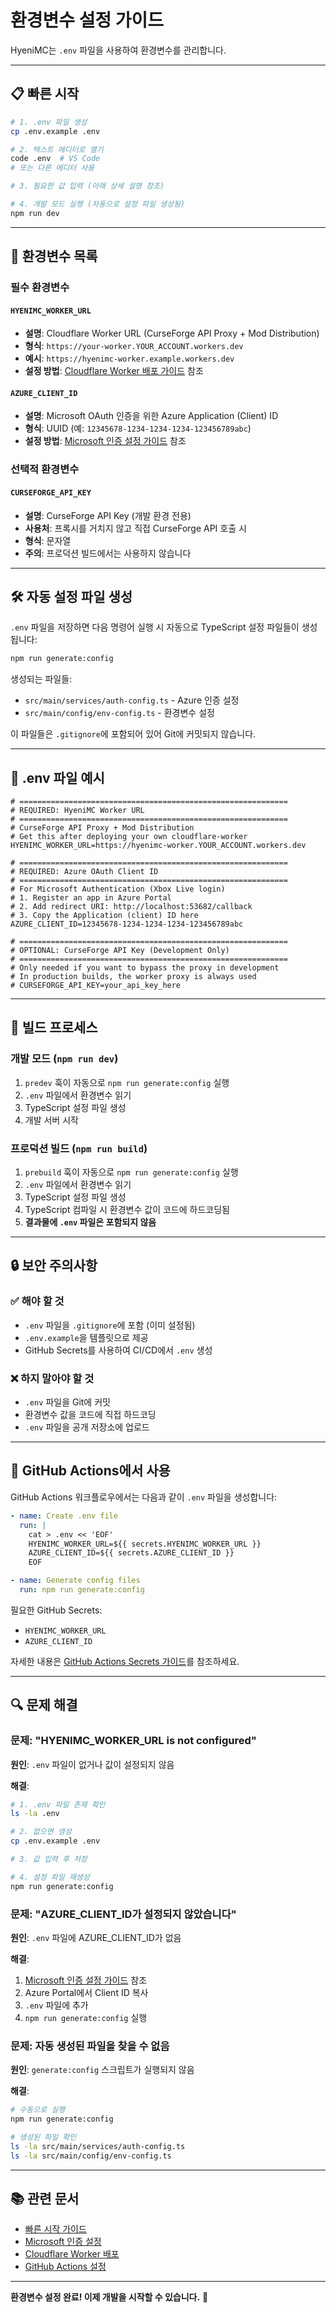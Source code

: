 # 환경변수 설정 가이드

HyeniMC는 `.env` 파일을 사용하여 환경변수를 관리합니다.

---

## 📋 빠른 시작

```bash
# 1. .env 파일 생성
cp .env.example .env

# 2. 텍스트 에디터로 열기
code .env  # VS Code
# 또는 다른 에디터 사용

# 3. 필요한 값 입력 (아래 상세 설명 참조)

# 4. 개발 모드 실행 (자동으로 설정 파일 생성됨)
npm run dev
```

---

## 🔑 환경변수 목록

### 필수 환경변수

#### `HYENIMC_WORKER_URL`
- **설명**: Cloudflare Worker URL (CurseForge API Proxy + Mod Distribution)
- **형식**: `https://your-worker.YOUR_ACCOUNT.workers.dev`
- **예시**: `https://hyenimc-worker.example.workers.dev`
- **설정 방법**: [Cloudflare Worker 배포 가이드](../cloudflare-worker/README.md) 참조

#### `AZURE_CLIENT_ID`
- **설명**: Microsoft OAuth 인증을 위한 Azure Application (Client) ID
- **형식**: UUID (예: `12345678-1234-1234-1234-123456789abc`)
- **설정 방법**: [Microsoft 인증 설정 가이드](guides/MICROSOFT_AUTH_SETUP.md) 참조

### 선택적 환경변수

#### `CURSEFORGE_API_KEY`
- **설명**: CurseForge API Key (개발 환경 전용)
- **사용처**: 프록시를 거치지 않고 직접 CurseForge API 호출 시
- **형식**: 문자열
- **주의**: 프로덕션 빌드에서는 사용하지 않습니다

---

## 🛠️ 자동 설정 파일 생성

`.env` 파일을 저장하면 다음 명령어 실행 시 자동으로 TypeScript 설정 파일들이 생성됩니다:

```bash
npm run generate:config
```

생성되는 파일들:
- `src/main/services/auth-config.ts` - Azure 인증 설정
- `src/main/config/env-config.ts` - 환경변수 설정

이 파일들은 `.gitignore`에 포함되어 있어 Git에 커밋되지 않습니다.

---

## 📝 .env 파일 예시

```env
# ============================================================
# REQUIRED: HyeniMC Worker URL
# ============================================================
# CurseForge API Proxy + Mod Distribution
# Get this after deploying your own cloudflare-worker
HYENIMC_WORKER_URL=https://hyenimc-worker.YOUR_ACCOUNT.workers.dev

# ============================================================
# REQUIRED: Azure OAuth Client ID
# ============================================================
# For Microsoft Authentication (Xbox Live login)
# 1. Register an app in Azure Portal
# 2. Add redirect URI: http://localhost:53682/callback
# 3. Copy the Application (client) ID here
AZURE_CLIENT_ID=12345678-1234-1234-1234-123456789abc

# ============================================================
# OPTIONAL: CurseForge API Key (Development Only)
# ============================================================
# Only needed if you want to bypass the proxy in development
# In production builds, the worker proxy is always used
# CURSEFORGE_API_KEY=your_api_key_here
```

---

## 🔄 빌드 프로세스

### 개발 모드 (`npm run dev`)

1. `predev` 훅이 자동으로 `npm run generate:config` 실행
2. `.env` 파일에서 환경변수 읽기
3. TypeScript 설정 파일 생성
4. 개발 서버 시작

### 프로덕션 빌드 (`npm run build`)

1. `prebuild` 훅이 자동으로 `npm run generate:config` 실행
2. `.env` 파일에서 환경변수 읽기
3. TypeScript 설정 파일 생성
4. TypeScript 컴파일 시 환경변수 값이 코드에 하드코딩됨
5. **결과물에 `.env` 파일은 포함되지 않음**

---

## 🔒 보안 주의사항

### ✅ 해야 할 것
- `.env` 파일을 `.gitignore`에 포함 (이미 설정됨)
- `.env.example`을 템플릿으로 제공
- GitHub Secrets를 사용하여 CI/CD에서 `.env` 생성

### ❌ 하지 말아야 할 것
- `.env` 파일을 Git에 커밋
- 환경변수 값을 코드에 직접 하드코딩
- `.env` 파일을 공개 저장소에 업로드

---

## 🎯 GitHub Actions에서 사용

GitHub Actions 워크플로우에서는 다음과 같이 `.env` 파일을 생성합니다:

```yaml
- name: Create .env file
  run: |
    cat > .env << 'EOF'
    HYENIMC_WORKER_URL=${{ secrets.HYENIMC_WORKER_URL }}
    AZURE_CLIENT_ID=${{ secrets.AZURE_CLIENT_ID }}
    EOF

- name: Generate config files
  run: npm run generate:config
```

필요한 GitHub Secrets:
- `HYENIMC_WORKER_URL`
- `AZURE_CLIENT_ID`

자세한 내용은 [GitHub Actions Secrets 가이드](deployment/GITHUB_ACTIONS_SECRETS.md)를 참조하세요.

---

## 🔍 문제 해결

### 문제: "HYENIMC_WORKER_URL is not configured"

**원인**: `.env` 파일이 없거나 값이 설정되지 않음

**해결**:
```bash
# 1. .env 파일 존재 확인
ls -la .env

# 2. 없으면 생성
cp .env.example .env

# 3. 값 입력 후 저장

# 4. 설정 파일 재생성
npm run generate:config
```

### 문제: "AZURE_CLIENT_ID가 설정되지 않았습니다"

**원인**: `.env` 파일에 AZURE_CLIENT_ID가 없음

**해결**:
1. [Microsoft 인증 설정 가이드](guides/MICROSOFT_AUTH_SETUP.md) 참조
2. Azure Portal에서 Client ID 복사
3. `.env` 파일에 추가
4. `npm run generate:config` 실행

### 문제: 자동 생성된 파일을 찾을 수 없음

**원인**: `generate:config` 스크립트가 실행되지 않음

**해결**:
```bash
# 수동으로 실행
npm run generate:config

# 생성된 파일 확인
ls -la src/main/services/auth-config.ts
ls -la src/main/config/env-config.ts
```

---

## 📚 관련 문서

- [빠른 시작 가이드](guides/QUICKSTART.md)
- [Microsoft 인증 설정](guides/MICROSOFT_AUTH_SETUP.md)
- [Cloudflare Worker 배포](../cloudflare-worker/README.md)
- [GitHub Actions 설정](deployment/GITHUB_ACTIONS_SECRETS.md)

---

**환경변수 설정 완료! 이제 개발을 시작할 수 있습니다.** 🚀
